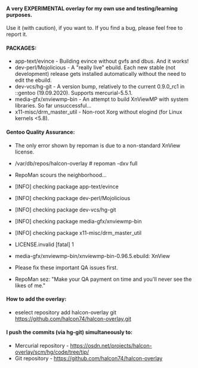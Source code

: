 #### A very EXPERIMENTAL overlay for my own use and testing/learning purposes.

Use it (with caution), if you want to.
If you find a bug, please feel free to report it.

#### PACKAGES:

* app-text/evince - Building evince without gvfs and dbus. And it works!
* dev-perl/Mojolicious - A "really live" ebuild. Each new stable (not development) release gets installed automatically without the need to edit the ebuild.
* dev-vcs/hg-git - A version bump, relatively to the current 0.9.0_rc1 in ::gentoo (19.09.2020). Supports mercurial-5.5.1.
* media-gfx/xnviewmp-bin - An attempt to build XnViewMP with system libraries. So far unsuccessful...
* x11-misc/drm_master_util - Non-root Xorg without elogind (for Linux kernels <5.8).

#### Gentoo Quality Assurance:

* The only error shown by repoman is due to a non-standard XnView license.

* /var/db/repos/halcon-overlay # repoman -dxv full

* RepoMan scours the neighborhood...
* [INFO] checking package app-text/evince
* [INFO] checking package dev-perl/Mojolicious
* [INFO] checking package dev-vcs/hg-git
* [INFO] checking package media-gfx/xnviewmp-bin
* [INFO] checking package x11-misc/drm_master_util
*   LICENSE.invalid [fatal]       1
*    media-gfx/xnviewmp-bin/xnviewmp-bin-0.96.5.ebuild: XnView
* Please fix these important QA issues first.
* RepoMan sez: "Make your QA payment on time and you'll never see the likes of me."

#### How to add the overlay:

* eselect repository add halcon-overlay git https://github.com/halcon74/halcon-overlay.git

#### I push the commits (via hg-git) simultaneously to:

* Mercurial repository - https://osdn.net/projects/halcon-overlay/scm/hg/code/tree/tip/
* Git repository - https://github.com/halcon74/halcon-overlay
